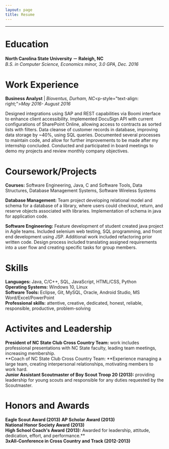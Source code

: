 ```yaml
---
layout: page
title: Resume
---
```


<hr>

# Education
**North Carolina State University － Raleigh, NC**  
*B.S. in Computer Science, Economics minor, 3.0 GPA, Dec. 2016*

# Work Experience
**Business Analyst** | *Bioventus, Durham, NC*<p-style="text-align: right;">*May 2016- August 2016*</p>


Designed integrations using SAP and REST capabilities via Boomi interface to enhance client accessibility.
Implemented DocuSign API with current configurations of SharePoint Online, allowing access to contracts
as sorted lists with filters.
Data cleanse of customer records in database, improving data storage by ~40%, using SQL queries.
Documented several processes to maintain code, and allow for further improvements to be made after my
internship concluded.
Conducted and participated in board meetings to demo my projects and review monthly company objectives.

# Coursework/Projects
**Courses:** Software Engineering, Java, C and Software Tools, Data Structures, Database Management Systems, Software Wireless Systems

**Database Management:** Team project developing relational model and schema for a database of a library, where users could checkout, return, and reserve objects associated with libraries. Implementation of schema in java for application code.

**Software Engineering:** Feature development of student created java project in Agile teams. Included selenium web testing, SQL programming, and front end development using JSP. Additional work included refactoring prior written code. Design process included translating assigned requirements into a user flow and creating specific tasks for group
members.

# Skills

**Languages:** Java, C/C++,  SQL, JavaScript, HTML/CSS, Python  
**Operating Systems:** Windows 10, Linux  
**Software Tools:** Eclipse, Git, MySQL, Oracle, Android Studio, MS Word/Excel/PowerPoint  
**Professional skills:** attentive, creative, dedicated, honest, reliable, responsible, productive, problem-solving

# Activites and Leadership
**President of NC State Club Cross Country Team:** work includes professional presentations with NC State faculty, leading team meetings, increasing membership.  
**Coach of NC State Club Cross Country Team: **Experience managing a large team, creating interpersonal relationships, motivating members to work hard.  
**Junior Assistant Scoutmaster of Boy Scout Troop 20 (2013):** providing leadership for young scouts and responsible for any duties requested by the Scoutmaster.

# Honors and Awards
**Eagle Scout Award (2013)** 
**AP Scholar Award (2013)**  
**National Honor Society Award (2013)**  
**High School Coach's Award (2013):** Awarded for leadership, attitude, dedication, effort, and performance.**  
**3xAll-Conference in Cross Country and Track (2012-2013)**
